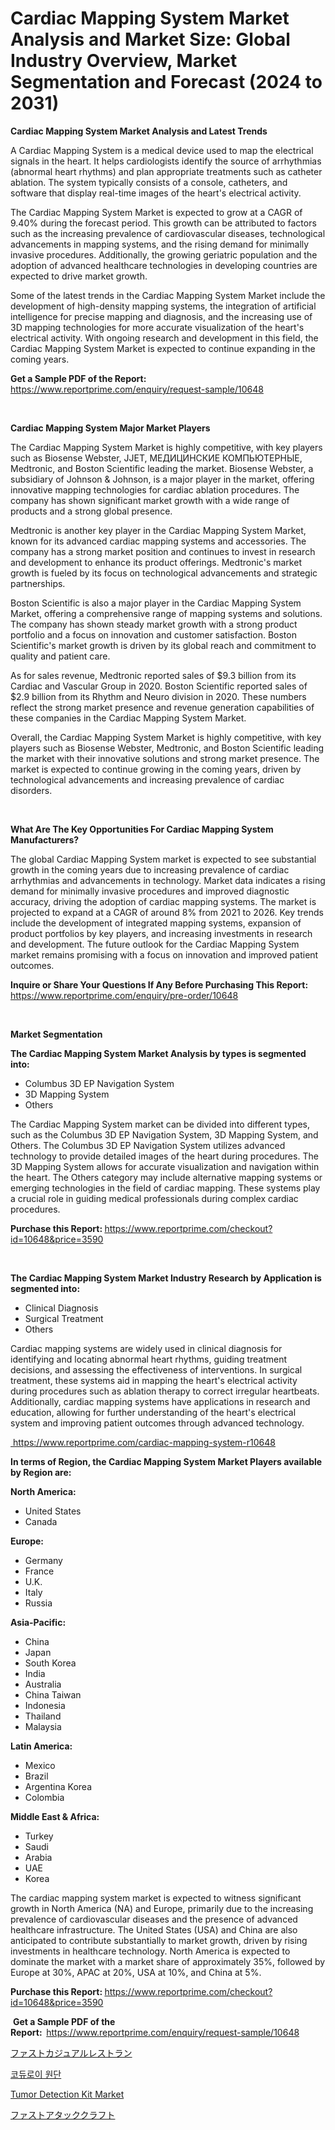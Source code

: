 <p><h1>Cardiac Mapping System Market Analysis and Market Size: Global Industry Overview, Market Segmentation and Forecast (2024 to 2031)</h1></p><p><strong>Cardiac Mapping System Market Analysis and Latest Trends</strong></p>
<p><p>A Cardiac Mapping System is a medical device used to map the electrical signals in the heart. It helps cardiologists identify the source of arrhythmias (abnormal heart rhythms) and plan appropriate treatments such as catheter ablation. The system typically consists of a console, catheters, and software that display real-time images of the heart's electrical activity.</p><p>The Cardiac Mapping System Market is expected to grow at a CAGR of 9.40% during the forecast period. This growth can be attributed to factors such as the increasing prevalence of cardiovascular diseases, technological advancements in mapping systems, and the rising demand for minimally invasive procedures. Additionally, the growing geriatric population and the adoption of advanced healthcare technologies in developing countries are expected to drive market growth.</p><p>Some of the latest trends in the Cardiac Mapping System Market include the development of high-density mapping systems, the integration of artificial intelligence for precise mapping and diagnosis, and the increasing use of 3D mapping technologies for more accurate visualization of the heart's electrical activity. With ongoing research and development in this field, the Cardiac Mapping System Market is expected to continue expanding in the coming years.</p></p>
<p><strong>Get a Sample PDF of the Report:&nbsp;</strong> <a href="https://www.reportprime.com/enquiry/request-sample/10648">https://www.reportprime.com/enquiry/request-sample/10648</a></p>
<p>&nbsp;</p>
<p><strong>Cardiac Mapping System Major Market Players</strong></p>
<p><p>The Cardiac Mapping System Market is highly competitive, with key players such as Biosense Webster, JJET, МЕДИЦИНСКИЕ КОМПЬЮТЕРНЫЕ, Medtronic, and Boston Scientific leading the market. Biosense Webster, a subsidiary of Johnson & Johnson, is a major player in the market, offering innovative mapping technologies for cardiac ablation procedures. The company has shown significant market growth with a wide range of products and a strong global presence.</p><p>Medtronic is another key player in the Cardiac Mapping System Market, known for its advanced cardiac mapping systems and accessories. The company has a strong market position and continues to invest in research and development to enhance its product offerings. Medtronic's market growth is fueled by its focus on technological advancements and strategic partnerships.</p><p>Boston Scientific is also a major player in the Cardiac Mapping System Market, offering a comprehensive range of mapping systems and solutions. The company has shown steady market growth with a strong product portfolio and a focus on innovation and customer satisfaction. Boston Scientific's market growth is driven by its global reach and commitment to quality and patient care.</p><p>As for sales revenue, Medtronic reported sales of $9.3 billion from its Cardiac and Vascular Group in 2020. Boston Scientific reported sales of $2.9 billion from its Rhythm and Neuro division in 2020. These numbers reflect the strong market presence and revenue generation capabilities of these companies in the Cardiac Mapping System Market.</p><p>Overall, the Cardiac Mapping System Market is highly competitive, with key players such as Biosense Webster, Medtronic, and Boston Scientific leading the market with their innovative solutions and strong market presence. The market is expected to continue growing in the coming years, driven by technological advancements and increasing prevalence of cardiac disorders.</p></p>
<p>&nbsp;</p>
<p><strong>What Are The Key Opportunities For Cardiac Mapping System Manufacturers?</strong></p>
<p><p>The global Cardiac Mapping System market is expected to see substantial growth in the coming years due to increasing prevalence of cardiac arrhythmias and advancements in technology. Market data indicates a rising demand for minimally invasive procedures and improved diagnostic accuracy, driving the adoption of cardiac mapping systems. The market is projected to expand at a CAGR of around 8% from 2021 to 2026. Key trends include the development of integrated mapping systems, expansion of product portfolios by key players, and increasing investments in research and development. The future outlook for the Cardiac Mapping System market remains promising with a focus on innovation and improved patient outcomes.</p></p>
<p><strong>Inquire or Share Your Questions If Any Before Purchasing This Report:</strong> <a href="https://www.reportprime.com/enquiry/pre-order/10648">https://www.reportprime.com/enquiry/pre-order/10648</a></p>
<p>&nbsp;</p>
<p><strong>Market Segmentation</strong></p>
<p><strong>The Cardiac Mapping System Market Analysis by types is segmented into:</strong></p>
<p><ul><li>Columbus 3D EP Navigation System</li><li>3D Mapping System</li><li>Others</li></ul></p>
<p><p>The Cardiac Mapping System market can be divided into different types, such as the Columbus 3D EP Navigation System, 3D Mapping System, and Others. The Columbus 3D EP Navigation System utilizes advanced technology to provide detailed images of the heart during procedures. The 3D Mapping System allows for accurate visualization and navigation within the heart. The Others category may include alternative mapping systems or emerging technologies in the field of cardiac mapping. These systems play a crucial role in guiding medical professionals during complex cardiac procedures.</p></p>
<p><strong>Purchase this Report:&nbsp;</strong><a href="https://www.reportprime.com/checkout?id=10648&price=3590">https://www.reportprime.com/checkout?id=10648&price=3590</a></p>
<p>&nbsp;</p>
<p><strong>The Cardiac Mapping System Market Industry Research by Application is segmented into:</strong></p>
<p><ul><li>Clinical Diagnosis</li><li>Surgical Treatment</li><li>Others</li></ul></p>
<p><p>Cardiac mapping systems are widely used in clinical diagnosis for identifying and locating abnormal heart rhythms, guiding treatment decisions, and assessing the effectiveness of interventions. In surgical treatment, these systems aid in mapping the heart's electrical activity during procedures such as ablation therapy to correct irregular heartbeats. Additionally, cardiac mapping systems have applications in research and education, allowing for further understanding of the heart's electrical system and improving patient outcomes through advanced technology.</p></p>
<p><a href="https://www.reportprime.com/cardiac-mapping-system-r10648">&nbsp;https://www.reportprime.com/cardiac-mapping-system-r10648</a></p>
<p><strong>In terms of Region, the Cardiac Mapping System Market Players available by Region are:</strong></p>
<p>
    <p> <strong> North America: </strong>
        <ul>
            <li>United States</li>
            <li>Canada</li>
        </ul>
        </p> 
    <p> <strong> Europe: </strong>
        <ul>
            <li>Germany</li>
            <li>France</li>
            <li>U.K.</li>
            <li>Italy</li>
            <li>Russia</li>
        </ul>
        </p> 
    <p> <strong> Asia-Pacific: </strong>
        <ul>
            <li>China</li>
            <li>Japan</li>
            <li>South Korea</li>
            <li>India</li>
            <li>Australia</li>
            <li>China Taiwan</li>
            <li>Indonesia</li>
            <li>Thailand</li>
            <li>Malaysia</li>
        </ul>
        </p> 
    <p> <strong> Latin America: </strong>
        <ul>
            <li>Mexico</li>
            <li>Brazil</li>
            <li>Argentina Korea</li>
            <li>Colombia</li>
        </ul>
        </p> 
    <p> <strong> Middle East & Africa: </strong>
        <ul>
            <li>Turkey</li>
            <li>Saudi</li>
            <li>Arabia</li>
            <li>UAE</li>
            <li>Korea</li>
        </ul>
    </p>
    </p>
<p><p>The cardiac mapping system market is expected to witness significant growth in North America (NA) and Europe, primarily due to the increasing prevalence of cardiovascular diseases and the presence of advanced healthcare infrastructure. The United States (USA) and China are also anticipated to contribute substantially to market growth, driven by rising investments in healthcare technology. North America is expected to dominate the market with a market share of approximately 35%, followed by Europe at 30%, APAC at 20%, USA at 10%, and China at 5%.</p></p>
<p><strong>Purchase this Report: </strong><a href="https://www.reportprime.com/checkout?id=10648&price=3590">https://www.reportprime.com/checkout?id=10648&price=3590</a></p>
<p>&nbsp;<strong>Get a Sample PDF of the Report:&nbsp;&nbsp;</strong><a href="https://www.reportprime.com/enquiry/request-sample/10648">https://www.reportprime.com/enquiry/request-sample/10648</a></p>
<p><strong></strong></p>
<p><p><a href="https://github.com/DudleyFerry/Market-Research-Report-List-1/blob/main/293860179695.md">ファストカジュアルレストラン</a></p><p><a href="https://github.com/JohnQuil1917/Market-Research-Report-List-1/blob/main/539882374487.md">코듀로이 원단</a></p><p><a href="https://github.com/JuliaFadel1922/Market-Research-Report-List-1/blob/main/tumor-detection-kit-market.md">Tumor Detection Kit Market</a></p><p><a href="https://github.com/DemarcusKuhlman/Market-Research-Report-List-1/blob/main/391283979694.md">ファストアタッククラフト</a></p></p>